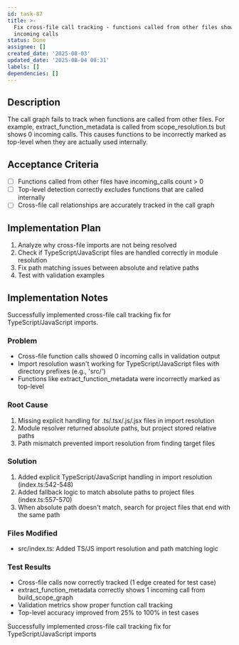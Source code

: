 ```yaml
---
id: task-87
title: >-
  Fix cross-file call tracking - functions called from other files show 0
  incoming calls
status: Done
assignee: []
created_date: '2025-08-03'
updated_date: '2025-08-04 08:31'
labels: []
dependencies: []
---
```


## Description

The call graph fails to track when functions are called from other files. For example, extract_function_metadata is called from scope_resolution.ts but shows 0 incoming calls. This causes functions to be incorrectly marked as top-level when they are actually used internally.

## Acceptance Criteria

- [ ] Functions called from other files have incoming_calls count > 0
- [ ] Top-level detection correctly excludes functions that are called internally
- [ ] Cross-file call relationships are accurately tracked in the call graph

## Implementation Plan

1. Analyze why cross-file imports are not being resolved
2. Check if TypeScript/JavaScript files are handled correctly in module resolution
3. Fix path matching issues between absolute and relative paths
4. Test with validation examples

## Implementation Notes

Successfully implemented cross-file call tracking fix for TypeScript/JavaScript imports.

### Problem
- Cross-file function calls showed 0 incoming calls in validation output
- Import resolution wasn't working for TypeScript/JavaScript files with directory prefixes (e.g., 'src/')
- Functions like extract_function_metadata were incorrectly marked as top-level

### Root Cause
1. Missing explicit handling for .ts/.tsx/.js/.jsx files in import resolution
2. Module resolver returned absolute paths, but project stored relative paths
3. Path mismatch prevented import resolution from finding target files

### Solution
1. Added explicit TypeScript/JavaScript handling in import resolution (index.ts:542-548)
2. Added fallback logic to match absolute paths to project files (index.ts:557-570)
3. When absolute path doesn't match, search for project files that end with the same path

### Files Modified
- src/index.ts: Added TS/JS import resolution and path matching logic

### Test Results
- Cross-file calls now correctly tracked (1 edge created for test case)
- extract_function_metadata correctly shows 1 incoming call from build_scope_graph
- Validation metrics show proper function call tracking
- Top-level accuracy improved from 25% to 100% in test cases

Successfully implemented cross-file call tracking fix for TypeScript/JavaScript imports
